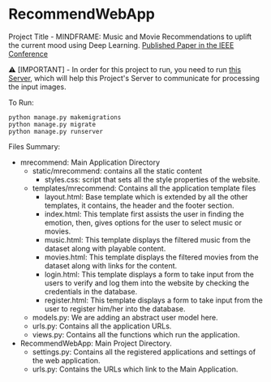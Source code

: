 # RecommendWebApp
Project Title - MINDFRAME: Music and Movie Recommendations to uplift the current mood using Deep Learning.
[Published Paper in the IEEE Conference](https://ieeexplore.ieee.org/document/9526435)

:warning: [IMPORTANT] - In order for this project to run, you need to run [this Server](https://github.com/vivekboss99/EmotionsAPI), which will help this Project's Server to communicate for processing the input images.


To Run:
```
python manage.py makemigrations
python manage.py migrate
python manage.py runserver
```

Files Summary:

- mrecommend: Main Application Directory
  - static/mrecommend: contains all the static content
    * styles.css: script that sets all the style properties of the website.
  - templates/mrecommend: Contains all the application template files
    * layout.html: Base template which is extended by all the other templates, it contains, the header and the footer section.
    * index.html: This template first assists the user in finding the emotion, then, gives options for the user to select music or movies.
    * music.html: This template displays the filtered music from the dataset along with playable content.
    * movies.html: This template displays the filtered movies from the dataset along with links for the content.
    * login.html: This template displays a form to take input from the users to verify and log them into the website by checking the credentials                   in the database.
    * register.html: This template displays a form to take input from the user to register him/her into the database.
  - models.py: We are adding an abstract user model here.
  - urls.py:  Contains all the application URLs.
  - views.py: Contains all the functions which run the application.
- RecommendWebApp: Main Project Directory.
  - settings.py:  Contains all the registered applications and settings of the web application.
  - urls.py: Contains the URLs which link to the Main Application.


